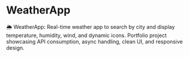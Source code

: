 # WeatherApp
🌦️ WeatherApp: Real-time weather app to search by city and display temperature, humidity, wind, and dynamic icons. Portfolio project showcasing API consumption, async handling, clean UI, and responsive design.
